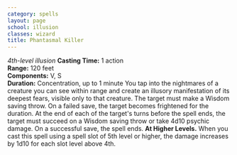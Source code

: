 ```yaml
---
category: spells
layout: page
school: illusion
classes: wizard
title: Phantasmal Killer 
---
```

_4th-level illusion_ 
**Casting Time:** 1 action    
**Range:** 120 feet    
**Components:** V, S    
**Duration:** Concentration, up to 1 minute 
You tap into the nightmares of a creature you can see within range and create an illusory manifestation of its deepest fears, visible only to that creature. The target must make a Wisdom saving throw. On a failed save, the target becomes frightened for the duration. At the end of each of the target's turns before the spell ends, the target must succeed on a Wisdom saving throw or take 4d10 psychic damage. On a successful save, the spell ends. 
**At Higher Levels.** When you cast this spell using a spell slot of 5th level or higher, the damage increases by 1d10 for each slot level above 4th.
